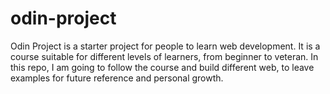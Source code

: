 # odin-project

Odin Project is a starter project for people to learn web development. It is a course suitable for different levels of learners, from beginner to veteran. In this repo, I am going to follow the course and build different web, to leave examples for future reference and personal growth.
